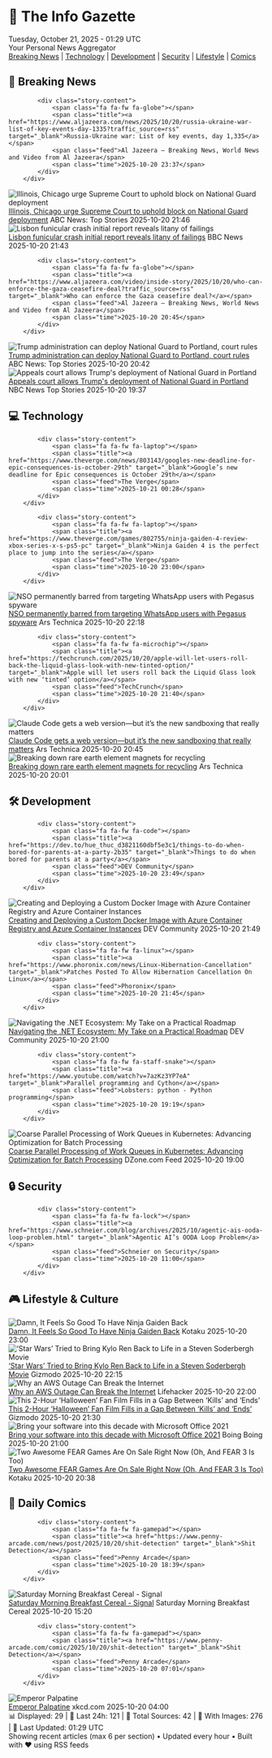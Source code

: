 <!-- Processing 54 RSS feeds at 2025-10-21 01:29:14 UTC -->
<!-- Processing: Saturday Morning Breakfast Cereal -->
<!-- Processing: Penny Arcade -->
<!-- Processing: Poorly Drawn Lines -->
<!-- Processing: Garfield -->
<!-- Processing: Girl Genius -->
<!-- Processing: Al Jazeera Breaking News -->
<!-- Processing: CBC News -->
<!-- Error processing https://rss.cbc.ca/lineup/topstories.xml: The read operation timed out -->
<!-- Processing: Reuters World News -->
<!-- Processing: Associated Press Breaking -->
<!-- Processing: ABC News Breaking -->
<!-- Processing: The Verge -->
<!-- Processing: Lobsters Python -->
<!-- Processing: It's FOSS -->
<!-- Processing: DistroWatch -->
<!-- Processing: Linux.com -->
<!-- Processing: Red Hat Blog -->
<!-- Processing: Ubuntu Blog -->
<!-- Processing: GitLab Blog -->
<!-- Processing: Martin Fowler -->
<!-- Processing: Krebs on Security -->
<!-- Processing: Schneier on Security -->
<!-- Generated 2 new posts out of 21 feeds processed -->
<div class="newspaper-header">
    <h1 class="newspaper-title">📰 The Info Gazette</h1>
    <div class="newspaper-date">Tuesday, October 21, 2025 - 01:29 UTC</div>
    <div class="newspaper-subtitle">Your Personal News Aggregator</div>
</div>

<div class="newspaper-nav">
    <a href="#breaking">Breaking News</a> |
    <a href="#tech">Technology</a> |
    <a href="#dev">Development</a> |
    <a href="#security">Security</a> |
    <a href="#lifestyle">Lifestyle</a> |
    <a href="#webcomics">Comics</a>
</div>

<div class="news-section breaking-news" id="breaking">
<h2 class="section-header">🚨 Breaking News</h2>
<div class="stories-container">
<div class="story">
            
            <div class="story-content">
                <span class="fa fa-fw fa-globe"></span>
                <span class="title"><a href="https://www.aljazeera.com/news/2025/10/20/russia-ukraine-war-list-of-key-events-day-1335?traffic_source=rss" target="_blank">Russia-Ukraine war: List of key events, day 1,335</a></span>
                <span class="feed">Al Jazeera – Breaking News, World News and Video from Al Jazeera</span>
                <span class="time">2025-10-20 23:37</span>
            </div>
        </div>
<div class="story">
            <img src="https://s.abcnews.com/images/US/chicago-3-rt-gmh-251009_1760018589781_hpMain_4x3t_384.jpg" alt="Illinois, Chicago urge Supreme Court to uphold block on National Guard deployment" class="story-image" loading="lazy" onerror="this.style.display='none'">
            <div class="story-content">
                <span class="fa fa-fw fa-tv"></span>
                <span class="title"><a href="https://abcnews.go.com/US/illinois-chicago-urge-supreme-court-uphold-block-national/story?id=126699774" target="_blank">Illinois, Chicago urge Supreme Court to uphold block on National Guard deployment</a></span>
                <span class="feed">ABC News: Top Stories</span>
                <span class="time">2025-10-20 21:46</span>
            </div>
        </div>
<div class="story">
            <img src="https://ichef.bbci.co.uk/ace/standard/240/cpsprodpb/87ef/live/286fa830-adfe-11f0-ba75-093eca1ac29b.jpg" alt="Lisbon funicular crash initial report reveals litany of failings" class="story-image" loading="lazy" onerror="this.style.display='none'">
            <div class="story-content">
                <span class="fa fa-fw fa-earth-americas"></span>
                <span class="title"><a href="https://www.bbc.com/news/articles/c20pg8pzp2no?at_medium=RSS&at_campaign=rss" target="_blank">Lisbon funicular crash initial report reveals litany of failings</a></span>
                <span class="feed">BBC News</span>
                <span class="time">2025-10-20 21:43</span>
            </div>
        </div>
<div class="story">
            
            <div class="story-content">
                <span class="fa fa-fw fa-globe"></span>
                <span class="title"><a href="https://www.aljazeera.com/video/inside-story/2025/10/20/who-can-enforce-the-gaza-ceasefire-deal?traffic_source=rss" target="_blank">Who can enforce the Gaza ceasefire deal?</a></span>
                <span class="feed">Al Jazeera – Breaking News, World News and Video from Al Jazeera</span>
                <span class="time">2025-10-20 20:45</span>
            </div>
        </div>
<div class="story">
            <img src="https://s.abcnews.com/images/US/portland-troops-mo_1760992509553_hpMain_4x3t_384.jpg" alt="Trump administration can deploy National Guard to Portland, court rules" class="story-image" loading="lazy" onerror="this.style.display='none'">
            <div class="story-content">
                <span class="fa fa-fw fa-tv"></span>
                <span class="title"><a href="https://abcnews.go.com/US/trump-administration-deploy-national-guard-portland-court-rules/story?id=126696414" target="_blank">Trump administration can deploy National Guard to Portland, court rules</a></span>
                <span class="feed">ABC News: Top Stories</span>
                <span class="time">2025-10-20 20:42</span>
            </div>
        </div>
<div class="story">
            <img src="https://media-cldnry.s-nbcnews.com/image/upload/t_fit_1500w/rockcms/2025-10/251014-portland-protest-se-203p-56fff8.jpg" alt="Appeals court allows Trump&#x27;s deployment of National Guard in Portland" class="story-image" loading="lazy" onerror="this.style.display='none'">
            <div class="story-content">
                <span class="fa fa-fw fa-broadcast-tower"></span>
                <span class="title"><a href="https://www.nbcnews.com/politics/national-security/appeals-court-allows-trumps-deployment-national-guard-portland-rcna236877" target="_blank">Appeals court allows Trump&#x27;s deployment of National Guard in Portland</a></span>
                <span class="feed">NBC News Top Stories</span>
                <span class="time">2025-10-20 19:37</span>
            </div>
        </div>
</div>
</div>
<div class="news-section tech-news" id="tech">
<h2 class="section-header">💻 Technology</h2>
<div class="stories-container">
<div class="story">
            
            <div class="story-content">
                <span class="fa fa-fw fa-laptop"></span>
                <span class="title"><a href="https://www.theverge.com/news/803143/googles-new-deadline-for-epic-consequences-is-october-29th" target="_blank">Google’s new deadline for Epic consequences is October 29th</a></span>
                <span class="feed">The Verge</span>
                <span class="time">2025-10-21 00:28</span>
            </div>
        </div>
<div class="story">
            
            <div class="story-content">
                <span class="fa fa-fw fa-laptop"></span>
                <span class="title"><a href="https://www.theverge.com/games/802755/ninja-gaiden-4-review-xbox-series-x-s-ps5-pc" target="_blank">Ninja Gaiden 4 is the perfect place to jump into the series</a></span>
                <span class="feed">The Verge</span>
                <span class="time">2025-10-20 23:00</span>
            </div>
        </div>
<div class="story">
            <img src="https://cdn.arstechnica.net/wp-content/uploads/2025/10/whatsapp-500x500.jpg" alt="NSO permanently barred from targeting WhatsApp users with Pegasus spyware" class="story-image" loading="lazy" onerror="this.style.display='none'">
            <div class="story-content">
                <span class="fa fa-fw fa-cog"></span>
                <span class="title"><a href="https://arstechnica.com/security/2025/10/nso-permanently-barred-from-targeting-whatsapp-users-with-pegasus-spyware/" target="_blank">NSO permanently barred from targeting WhatsApp users with Pegasus spyware</a></span>
                <span class="feed">Ars Technica</span>
                <span class="time">2025-10-20 22:18</span>
            </div>
        </div>
<div class="story">
            
            <div class="story-content">
                <span class="fa fa-fw fa-microchip"></span>
                <span class="title"><a href="https://techcrunch.com/2025/10/20/apple-will-let-users-roll-back-the-liquid-glass-look-with-new-tinted-option/" target="_blank">Apple will let users roll back the Liquid Glass look with new ‘tinted’ option</a></span>
                <span class="feed">TechCrunch</span>
                <span class="time">2025-10-20 21:40</span>
            </div>
        </div>
<div class="story">
            <img src="https://cdn.arstechnica.net/wp-content/uploads/2025/10/Screenshot-2025-10-20-at-3.36.24-PM-500x500.png" alt="Claude Code gets a web version—but it’s the new sandboxing that really matters" class="story-image" loading="lazy" onerror="this.style.display='none'">
            <div class="story-content">
                <span class="fa fa-fw fa-cog"></span>
                <span class="title"><a href="https://arstechnica.com/ai/2025/10/claude-code-gets-a-web-version-but-its-the-new-sandboxing-that-really-matters/" target="_blank">Claude Code gets a web version—but it’s the new sandboxing that really matters</a></span>
                <span class="feed">Ars Technica</span>
                <span class="time">2025-10-20 20:45</span>
            </div>
        </div>
<div class="story">
            <img src="https://cdn.arstechnica.net/wp-content/uploads/2025/10/GettyImages-1359528962-e1760988838500-500x500.jpg" alt="Breaking down rare earth element magnets for recycling" class="story-image" loading="lazy" onerror="this.style.display='none'">
            <div class="story-content">
                <span class="fa fa-fw fa-cog"></span>
                <span class="title"><a href="https://arstechnica.com/science/2025/10/breaking-down-rare-earth-element-magnets-for-recycling/" target="_blank">Breaking down rare earth element magnets for recycling</a></span>
                <span class="feed">Ars Technica</span>
                <span class="time">2025-10-20 20:01</span>
            </div>
        </div>
</div>
</div>
<div class="news-section dev-news" id="dev">
<h2 class="section-header">🛠️ Development</h2>
<div class="stories-container">
<div class="story">
            
            <div class="story-content">
                <span class="fa fa-fw fa-code"></span>
                <span class="title"><a href="https://dev.to/hue_thuc_d3821160dbf5e3c1/things-to-do-when-bored-for-parents-at-a-party-2b35" target="_blank">Things to do when bored for parents at a party</a></span>
                <span class="feed">DEV Community</span>
                <span class="time">2025-10-20 23:49</span>
            </div>
        </div>
<div class="story">
            <img src="https://media2.dev.to/dynamic/image/width=800%2Cheight=%2Cfit=scale-down%2Cgravity=auto%2Cformat=auto/https%3A%2F%2Fdev-to-uploads.s3.amazonaws.com%2Fuploads%2Farticles%2Fb1v5ck8ntbyhasjn1u6n.png" alt="Creating and Deploying a Custom Docker Image with Azure Container Registry and Azure Container Instances" class="story-image" loading="lazy" onerror="this.style.display='none'">
            <div class="story-content">
                <span class="fa fa-fw fa-code"></span>
                <span class="title"><a href="https://dev.to/theodora_e6f61d02577a5f06/creating-and-deploying-a-custom-docker-image-with-azure-container-registry-and-azure-container-3d80" target="_blank">Creating and Deploying a Custom Docker Image with Azure Container Registry and Azure Container Instances</a></span>
                <span class="feed">DEV Community</span>
                <span class="time">2025-10-20 21:49</span>
            </div>
        </div>
<div class="story">
            
            <div class="story-content">
                <span class="fa fa-fw fa-linux"></span>
                <span class="title"><a href="https://www.phoronix.com/news/Linux-Hibernation-Cancellation" target="_blank">Patches Posted To Allow Hibernation Cancellation On Linux</a></span>
                <span class="feed">Phoronix</span>
                <span class="time">2025-10-20 21:45</span>
            </div>
        </div>
<div class="story">
            <img src="https://media2.dev.to/dynamic/image/width=800%2Cheight=%2Cfit=scale-down%2Cgravity=auto%2Cformat=auto/https%3A%2F%2Fdev-to-uploads.s3.amazonaws.com%2Fuploads%2Farticles%2F704kk4pwnd97nmto28ke.jpg" alt="Navigating the .NET Ecosystem: My Take on a Practical Roadmap" class="story-image" loading="lazy" onerror="this.style.display='none'">
            <div class="story-content">
                <span class="fa fa-fw fa-code"></span>
                <span class="title"><a href="https://dev.to/eli77rhm/navigating-the-net-ecosystem-my-take-on-a-practical-roadmap-463o" target="_blank">Navigating the .NET Ecosystem: My Take on a Practical Roadmap</a></span>
                <span class="feed">DEV Community</span>
                <span class="time">2025-10-20 21:00</span>
            </div>
        </div>
<div class="story">
            
            <div class="story-content">
                <span class="fa fa-fw fa-staff-snake"></span>
                <span class="title"><a href="https://www.youtube.com/watch?v=7azKz3YP7eA" target="_blank">Parallel programming and Cython</a></span>
                <span class="feed">Lobsters: python - Python programming</span>
                <span class="time">2025-10-20 19:19</span>
            </div>
        </div>
<div class="story">
            <img src="https://dz2cdn1.dzone.com/thumbnail?fid=18706261&w=600" alt="Coarse Parallel Processing of Work Queues in Kubernetes: Advancing Optimization for Batch Processing" class="story-image" loading="lazy" onerror="this.style.display='none'">
            <div class="story-content">
                <span class="fa fa-fw fa-newspaper"></span>
                <span class="title"><a href="https://dzone.com/articles/kubernetes-work-queue-parallel-processing" target="_blank">Coarse Parallel Processing of Work Queues in Kubernetes: Advancing Optimization for Batch Processing</a></span>
                <span class="feed">DZone.com Feed</span>
                <span class="time">2025-10-20 19:00</span>
            </div>
        </div>
</div>
</div>
<div class="news-section security-news" id="security">
<h2 class="section-header">🔒 Security</h2>
<div class="stories-container">
<div class="story">
            
            <div class="story-content">
                <span class="fa fa-fw fa-lock"></span>
                <span class="title"><a href="https://www.schneier.com/blog/archives/2025/10/agentic-ais-ooda-loop-problem.html" target="_blank">Agentic AI’s OODA Loop Problem</a></span>
                <span class="feed">Schneier on Security</span>
                <span class="time">2025-10-20 11:00</span>
            </div>
        </div>
</div>
</div>
<div class="news-section lifestyle-news" id="lifestyle">
<h2 class="section-header">🎮 Lifestyle & Culture</h2>
<div class="stories-container">
<div class="story">
            <img src="https://kotaku.com/app/uploads/2025/10/Ninja-Gaiden-4-alt-1280x732.jpg" alt="Damn, It Feels So Good To Have Ninja Gaiden Back" class="story-image" loading="lazy" onerror="this.style.display='none'">
            <div class="story-content">
                <span class="fa fa-fw fa-gamepad"></span>
                <span class="title"><a href="https://kotaku.com/ninja-gaiden-4-review-ryu-weapons-combat-story-2000637393" target="_blank">Damn, It Feels So Good To Have Ninja Gaiden Back</a></span>
                <span class="feed">Kotaku</span>
                <span class="time">2025-10-20 23:00</span>
            </div>
        </div>
<div class="story">
            <img src="https://gizmodo.com/app/uploads/2025/10/Adam-Driver-Ben-Solo-Star-Wars-1280x853.jpg" alt="‘Star Wars’ Tried to Bring Kylo Ren Back to Life in a Steven Soderbergh Movie" class="story-image" loading="lazy" onerror="this.style.display='none'">
            <div class="story-content">
                <span class="fa fa-fw fa-computer"></span>
                <span class="title"><a href="https://gizmodo.com/kylo-ren-movie-adam-driver-steven-soderbergh-2000674641" target="_blank">‘Star Wars’ Tried to Bring Kylo Ren Back to Life in a Steven Soderbergh Movie</a></span>
                <span class="feed">Gizmodo</span>
                <span class="time">2025-10-20 22:15</span>
            </div>
        </div>
<div class="story">
            <img src="https://lifehacker.com/imagery/articles/01K81QYSWSW78HM2TJY1ZEFF85/hero-image.jpg" alt="Why an AWS Outage Can Break the Internet" class="story-image" loading="lazy" onerror="this.style.display='none'">
            <div class="story-content">
                <span class="fa fa-fw fa-life-ring"></span>
                <span class="title"><a href="https://lifehacker.com/tech/what-is-aws?utm_medium=RSS" target="_blank">Why an AWS Outage Can Break the Internet</a></span>
                <span class="feed">Lifehacker</span>
                <span class="time">2025-10-20 22:00</span>
            </div>
        </div>
<div class="story">
            <img src="https://gizmodo.com/app/uploads/2025/10/Halloween-Fan-Film-1280x853.jpg" alt="This 2-Hour ‘Halloween’ Fan Film Fills in a Gap Between ‘Kills’ and ‘Ends’" class="story-image" loading="lazy" onerror="this.style.display='none'">
            <div class="story-content">
                <span class="fa fa-fw fa-computer"></span>
                <span class="title"><a href="https://gizmodo.com/this-2-hour-halloween-fan-film-fills-in-a-gap-between-kills-and-ends-2000674453" target="_blank">This 2-Hour ‘Halloween’ Fan Film Fills in a Gap Between ‘Kills’ and ‘Ends’</a></span>
                <span class="feed">Gizmodo</span>
                <span class="time">2025-10-20 21:30</span>
            </div>
        </div>
<div class="story">
            <img src="https://i0.wp.com/boingboing.net/wp-content/uploads/2025/10/Microsoft-Office-Professional-2021-for-Windows-1.jpg?fit=1200%2C800&amp;quality=60&amp;ssl=1" alt="Bring your software into this decade with Microsoft Office 2021" class="story-image" loading="lazy" onerror="this.style.display='none'">
            <div class="story-content">
                <span class="fa fa-fw fa-arrow-right"></span>
                <span class="title"><a href="https://boingboing.net/2025/10/20/bring-your-software-into-this-decade-with-microsoft-office-2021.html" target="_blank">Bring your software into this decade with Microsoft Office 2021</a></span>
                <span class="feed">Boing Boing</span>
                <span class="time">2025-10-20 21:00</span>
            </div>
        </div>
<div class="story">
            <img src="https://kotaku.com/app/uploads/2025/10/fearmain-1280x720.jpg" alt="Two Awesome FEAR Games Are On Sale Right Now (Oh, And FEAR 3 Is Too)" class="story-image" loading="lazy" onerror="this.style.display='none'">
            <div class="story-content">
                <span class="fa fa-fw fa-gamepad"></span>
                <span class="title"><a href="https://kotaku.com/fear-project-origin-monolith-productions-mordor-2000637400" target="_blank">Two Awesome FEAR Games Are On Sale Right Now (Oh, And FEAR 3 Is Too)</a></span>
                <span class="feed">Kotaku</span>
                <span class="time">2025-10-20 20:38</span>
            </div>
        </div>
</div>
</div>
<div class="news-section webcomics-section" id="webcomics">
<h2 class="section-header">🎨 Daily Comics</h2>
<div class="stories-container">
<div class="story">
            
            <div class="story-content">
                <span class="fa fa-fw fa-gamepad"></span>
                <span class="title"><a href="https://www.penny-arcade.com/news/post/2025/10/20/shit-detection" target="_blank">Shit Detection</a></span>
                <span class="feed">Penny Arcade</span>
                <span class="time">2025-10-20 18:39</span>
            </div>
        </div>
<div class="story">
            <img src="https://www.smbc-comics.com/comics/1760935117-20251020.png" alt="Saturday Morning Breakfast Cereal - Signal" class="story-image" loading="lazy" onerror="this.style.display='none'">
            <div class="story-content">
                <span class="fa fa-fw fa-smile"></span>
                <span class="title"><a href="https://www.smbc-comics.com/comic/signal-4" target="_blank">Saturday Morning Breakfast Cereal - Signal</a></span>
                <span class="feed">Saturday Morning Breakfast Cereal</span>
                <span class="time">2025-10-20 15:20</span>
            </div>
        </div>
<div class="story">
            
            <div class="story-content">
                <span class="fa fa-fw fa-gamepad"></span>
                <span class="title"><a href="https://www.penny-arcade.com/comic/2025/10/20/shit-detection" target="_blank">Shit Detection</a></span>
                <span class="feed">Penny Arcade</span>
                <span class="time">2025-10-20 07:01</span>
            </div>
        </div>
<div class="story">
            <img src="https://imgs.xkcd.com/comics/emperor_palpatine.png" alt="Emperor Palpatine" class="story-image" loading="lazy" onerror="this.style.display='none'">
            <div class="story-content">
                <span class="fa fa-fw fa-laugh"></span>
                <span class="title"><a href="https://xkcd.com/3157/" target="_blank">Emperor Palpatine</a></span>
                <span class="feed">xkcd.com</span>
                <span class="time">2025-10-20 04:00</span>
            </div>
        </div>
</div>
</div>

<div class="newspaper-footer">
    <div class="stats">
        📊 Displayed: 29 | 📅 Last 24h: 121 | 📡 Total Sources: 42 | 📸 With Images: 276 |
        🔄 Last Updated: 01:29 UTC
    </div>
    <div class="footer-note">
        Showing recent articles (max 6 per section) • Updated every hour • Built with ❤️ using RSS feeds
    </div>
</div>
